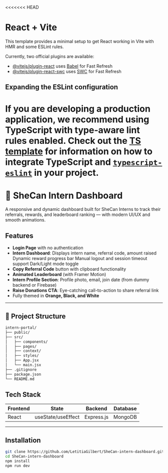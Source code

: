 <<<<<<< HEAD
# React + Vite

This template provides a minimal setup to get React working in Vite with HMR and some ESLint rules.

Currently, two official plugins are available:

- [@vitejs/plugin-react](https://github.com/vitejs/vite-plugin-react/blob/main/packages/plugin-react) uses [Babel](https://babeljs.io/) for Fast Refresh
- [@vitejs/plugin-react-swc](https://github.com/vitejs/vite-plugin-react/blob/main/packages/plugin-react-swc) uses [SWC](https://swc.rs/) for Fast Refresh

## Expanding the ESLint configuration

If you are developing a production application, we recommend using TypeScript with type-aware lint rules enabled. Check out the [TS template](https://github.com/vitejs/vite/tree/main/packages/create-vite/template-react-ts) for information on how to integrate TypeScript and [`typescript-eslint`](https://typescript-eslint.io) in your project.
=======


# 🧡 SheCan Intern Dashboard

A responsive and dynamic dashboard built for SheCan Interns to track their referrals, rewards, and leaderboard ranking — with modern UI/UX and smooth animations.

## Features

-  **Login Page** with no authentication
-  **Intern Dashboard**:
   Displays intern name, referral code, amount raised
   Dynamic reward progress bar
   Manual logout and session timeout support
   Dark/Light mode toggle
-  **Copy Referral Code** button with clipboard functionality
-  **Animated Leaderboard** (with Framer Motion)
-  **Intern Profile Section**:
   Profile photo, email, join date (from dummy backend or Firebase)
-  **Raise Donations CTA**:
   Eye-catching call-to-action to share referral link
-  Fully themed in **Orange, Black, and White**

---

## 📁 Project Structure 

```bash
intern-portal/
├── public/
├── src/
│   ├── components/
│   ├── pages/
│   ├── context/
│   ├── styles/
│   ├── App.jsx
│   └── main.jsx
├── .gitignore
├── package.json
└── README.md
```

## Tech Stack

| Frontend | State | Backend | Database |
|----------|-------|------------|---------------------|
| React | useState/useEffect | Express.js | MongoDB |

---

## Installation

```bash
git clone https://github.com/LetitiaGilbert/SheCan-intern-dashboard.git
cd SheCan-intern-dashboard
npm install
npm run dev
```


